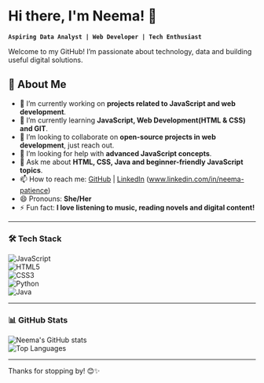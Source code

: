 # Hi there, I'm Neema! 👋  

**`Aspiring Data Analyst | Web Developer | Tech Enthusiast`**  

Welcome to my GitHub! I’m passionate about technology, data and building useful digital solutions.  

## 🚀 About Me  
- 🔭 I’m currently working on **projects related to JavaScript and web development**.  
- 🌱 I’m currently learning **JavaScript, Web Development(HTML & CSS) and GIT**.  
- 👯 I’m looking to collaborate on **open-source projects in web development**, just reach out.  
- 🤔 I’m looking for help with **advanced JavaScript concepts**.  
- 💬 Ask me about **HTML, CSS, Java and beginner-friendly JavaScript topics**.  
- 📫 How to reach me: [GitHub](https://github.com/neema-patience) | [LinkedIn](#) (www.linkedin.com/in/neema-patience)  
- 😄 Pronouns: **She/Her**  
- ⚡ Fun fact: **I love listening to music, reading novels and digital content!**  

---

### 🛠️ Tech Stack  
![JavaScript](https://img.shields.io/badge/JavaScript-F7DF1E?style=for-the-badge&logo=javascript&logoColor=black)  
![HTML5](https://img.shields.io/badge/HTML5-E34F26?style=for-the-badge&logo=html5&logoColor=white)  
![CSS3](https://img.shields.io/badge/CSS3-1572B6?style=for-the-badge&logo=css3&logoColor=white)  
![Python](https://img.shields.io/badge/Python-3776AB?style=for-the-badge&logo=python&logoColor=white)  
![Java](https://img.shields.io/badge/Java-ED8B00?style=for-the-badge&logo=java&logoColor=white)  

---

### 📊 GitHub Stats  
![Neema's GitHub stats](https://github-readme-stats.vercel.app/api?username=neema-patience&show_icons=true&theme=radical)  
![Top Languages](https://github-readme-stats.vercel.app/api/top-langs/?username=neema-patience&layout=compact&theme=radical)  

---

Thanks for stopping by! 😊✨  

